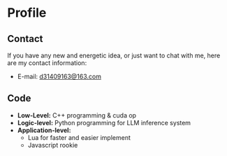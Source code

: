 <!--### Hi there 👋
<!--
**SamuraiBUPT/SamuraiBUPT** is a ✨ _special_ ✨ repository because its `README.md` (this file) appears on your GitHub profile.
Here are some ideas to get you started:
- 🔭 I’m currently working on ...
- 🌱 I’m currently learning ...
- 👯 I’m looking to collaborate on ...
- 🤔 I’m looking for help with ...
- 💬 Ask me about ...
- 📫 How to reach me: ...
- 😄 Pronouns: ...
- ⚡ Fun fact: ...
-->

# Profile
## Contact
If you have any new and energetic idea, or just want to chat with me, here are my contact information:
- E-mail: d31409163@163.com

## Code
- **Low-Level:** C++ programming & cuda op
- **Logic-level:** Python programming for LLM inference system
- **Application-level:**
  - Lua for faster and easier implement
  - Javascript rookie

  
